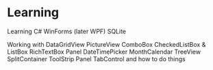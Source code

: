 # Learning

Learning C# 
WinForms (later WPF)
SQLite

Working with
DataGridView
PictureView
ComboBox
CheckedListBox & ListBox
RichTextBox
Panel
DateTimePicker
MonthCalendar
TreeView
SplitContainer
ToolStrip
Panel
TabControl
and how to do things
